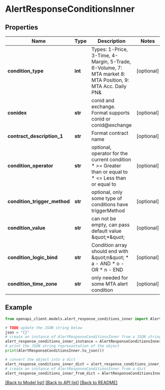 # AlertResponseConditionsInner


## Properties

Name | Type | Description | Notes
------------ | ------------- | ------------- | -------------
**condition_type** | **int** | Types: 1-Price, 3-Time, 4-Margin, 5-Trade, 6-Volume, 7: MTA market 8: MTA Position, 9: MTA Acc. Daily PN&amp;  | [optional] 
**conidex** | **str** | conid and exchange. Format supports conid or conid@exchange | [optional] 
**contract_description_1** | **str** | Format contract name | [optional] 
**condition_operator** | **str** | optional, operator for the current condition   * &gt;&#x3D; Greater than or equal to   * &lt;&#x3D; Less than or equal to  | [optional] 
**condition_trigger_method** | **str** | optional, only some type of conditions have triggerMethod | [optional] 
**condition_value** | **str** | can not be empty, can pass default value \&quot;*\&quot; | [optional] 
**condition_logic_bind** | **str** | Condition array should end with \&quot;n\&quot;   * a - AND   * o - OR   * n - END  | [optional] 
**condition_time_zone** | **str** | only needed for some MTA alert condition | [optional] 

## Example

```python
from openapi_client.models.alert_response_conditions_inner import AlertResponseConditionsInner

# TODO update the JSON string below
json = "{}"
# create an instance of AlertResponseConditionsInner from a JSON string
alert_response_conditions_inner_instance = AlertResponseConditionsInner.from_json(json)
# print the JSON string representation of the object
print(AlertResponseConditionsInner.to_json())

# convert the object into a dict
alert_response_conditions_inner_dict = alert_response_conditions_inner_instance.to_dict()
# create an instance of AlertResponseConditionsInner from a dict
alert_response_conditions_inner_from_dict = AlertResponseConditionsInner.from_dict(alert_response_conditions_inner_dict)
```
[[Back to Model list]](../README.md#documentation-for-models) [[Back to API list]](../README.md#documentation-for-api-endpoints) [[Back to README]](../README.md)


